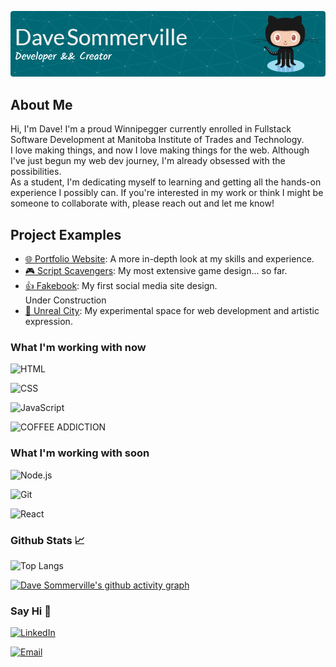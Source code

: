 
![Banner](./src/img/github-header-image.png)

## About Me
Hi, I'm Dave! I'm a proud Winnipegger currently enrolled in Fullstack Software Development at Manitoba Institute of Trades and Technology.  
I love making things, and now I love making things for the web. Although I've just begun my web dev journey, I'm already obsessed with the possibilities.  
As a student, I'm dedicating myself to learning and getting all the hands-on experience I possibly can. If you're interested in my work or think I might be someone to collaborate with, please reach out and let me know!
## Project Examples
- [🌐 Portfolio Website](https://github.com/dave-sommerville/ds-code.git): A more in-depth look at my skills and experience. 
- [🎮 Script Scavengers](https://dave-sommerville.github.io/script-scavengers/): My most extensive game design... so far.
- [👍 Fakebook](https://dave-sommerville.github.io/social-media-app/): My first social media site design.  
Under Construction
- [🚧 Unreal City](https://dave-sommerville.github.io/unreal-city/): My experimental space for web development and artistic expression. 
### What I'm working with now
![HTML](https://img.shields.io/badge/WEB-HTML-%2391D5E8?style=for-the-badge&logo=html5&logoColor=white&labelColor=grey)

![CSS](https://img.shields.io/badge/WEB-CSS-%2391D5E8?style=for-the-badge&logo=css3&logoColor=white&labelColor=grey)

![JavaScript](https://img.shields.io/badge/CODE-JAVASCRIPT-%2391D5E8?style=for-the-badge&logo=javascript&logoColor=white&labelColor=grey)

![COFFEE ADDICTION](https://img.shields.io/badge/ADDICTION-grey?style=for-the-badge&logo=coffee&logoColor=white&labelColor=grey&color=%2391D5E8&label=COFFEE)

### What I'm working with soon
![Node.js](https://img.shields.io/badge/CODE-NODE.JS-%2391D5E8?style=for-the-badge&logo=node.js&logoColor=white&labelColor=grey)

![Git](https://img.shields.io/badge/CODE-GIT-%2391D5E8?style=for-the-badge&logo=git&logoColor=white&labelColor=grey)

![React](https://img.shields.io/badge/CODE-REACT-%2391D5E8?style=for-the-badge&logo=react&logoColor=white&labelColor=grey)

### Github Stats 📈
![Top Langs](https://github-readme-stats.vercel.app/api/top-langs/?username=dave-sommerville&layout=compact&theme=radical)

[![Dave Sommerville's github activity graph](https://github-readme-activity-graph.vercel.app/graph?username=dave-sommerville)](https://github.com/ashutosh00710/github-readme-activity-graph)
### Say Hi 👋
[![LinkedIn](https://img.shields.io/badge/LinkedIn-0077B5?style=for-the-badge&logo=linkedin&logoColor=&labelColor=grey)](https://linkedin.com/in/dave-sommerville-2abb50326)


[![Email](https://img.shields.io/badge/Email-dave.r.sommerville%40gmail.com-%23FF6F61?style=for-the-badge&logo=gmail&logoColor=white)](mailto:dave.r.sommerville@gmail.com)



